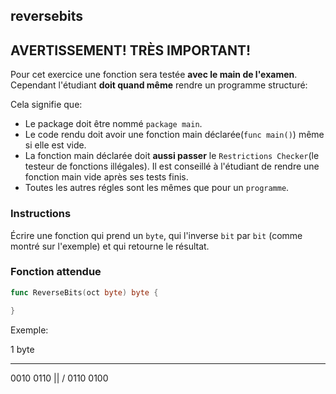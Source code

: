 ## reversebits

## **AVERTISSEMENT! TRÈS IMPORTANT!**

Pour cet exercice une fonction sera testée **avec le main de l'examen**. Cependant l'étudiant **doit quand même** rendre un programme structuré:

Cela signifie que:

- Le package doit être nommé `package main`.
- Le code rendu doit avoir une fonction main déclarée(```func main()```) même si elle est vide.
- La fonction main déclarée doit **aussi passer** le `Restrictions Checker`(le testeur de fonctions illégales). Il est conseillé à l'étudiant de rendre une fonction main vide après ses tests finis.
- Toutes les autres régles sont les mêmes que pour un `programme`.

### Instructions

Écrire une fonction qui prend un `byte`, qui l'inverse `bit` par `bit` (comme montré sur l'exemple) et qui retourne le résultat.

### Fonction attendue

```go
func ReverseBits(oct byte) byte {

}
```

Exemple:

  1 byte
_____________
 0010  0110
     ||
     \/
 0110  0100
